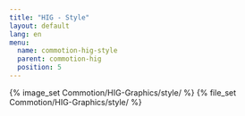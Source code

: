 ```yaml
---
title: "HIG - Style"
layout: default
lang: en
menu:
  name: commotion-hig-style
  parent: commotion-hig
  position: 5
---
```

{% image_set Commotion/HIG-Graphics/style/ %}
{% file_set Commotion/HIG-Graphics/style/ %}
